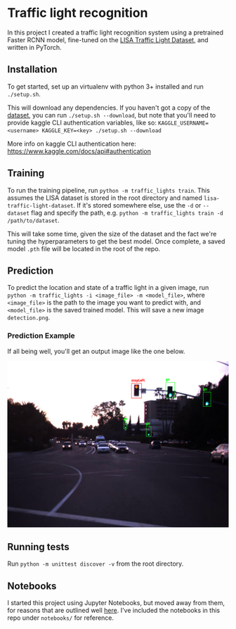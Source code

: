 # Traffic light recognition

In this project I created a traffic light recognition system using a pretrained Faster RCNN model, fine-tuned on the [LISA Traffic Light Dataset](https://www.kaggle.com/mbornoe/lisa-traffic-light-dataset), and written in PyTorch.

## Installation 
To get started, set up an virtualenv with python 3+ installed and run `./setup.sh`.

This will download any dependencies. If you haven't got a copy of the [dataset](https://www.kaggle.com/mbornoe/lisa-traffic-light-dataset), you can run `./setup.sh --download`, but note that you'll need to provide kaggle CLI authentication variables, like so:
`KAGGLE_USERNAME=<username> KAGGLE_KEY=<key> ./setup.sh --download`

More info on kaggle CLI authentication here: https://www.kaggle.com/docs/api#authentication

## Training
To run the training pipeline, run `python -m traffic_lights train`. This assumes the LISA dataset is stored in the root directory and named `lisa-traffic-light-dataset`. If it's stored somewhere else, use the `-d` or `--dataset` flag and specify the path, e.g. `python -m traffic_lights train -d /path/to/dataset`.

This will take some time, given the size of the dataset and the fact we're tuning the hyperparameters to get the best model. Once complete, a saved model `.pth` file will be located in the root of the repo.

## Prediction
To predict the location and state of a traffic light in a given image, run `python -m traffic_lights -i <image_file> -m <model_file>`, where `<image_file>` is the path to the image you want to predict with, and `<model_file>` is the saved trained model. This will save a new image `detection.png`.

### Prediction Example
If all being well, you'll get an output image like the one below.

![example_traffic_light_detection_image](detection.png)
## Running tests
Run `python -m unittest discover -v` from the root directory.

## Notebooks
I started this project using Jupyter Notebooks, but moved away from them, for reasons that are outlined well [here](https://www.youtube.com/watch?v=7jiPeIFXb6U). I've included the notebooks in this repo under `notebooks/` for reference.
